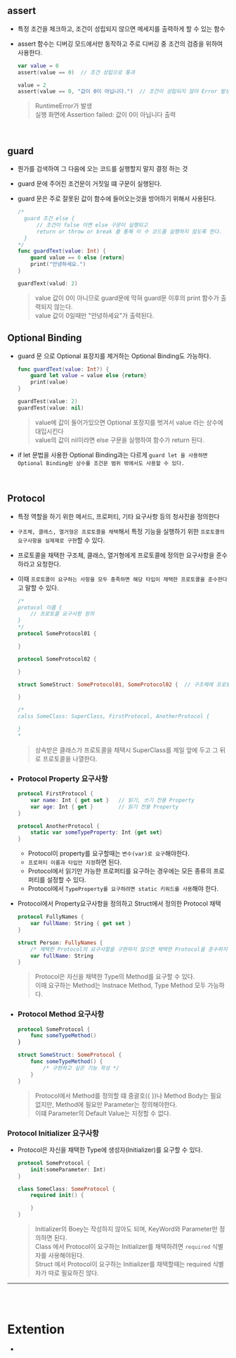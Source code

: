 ## assert
* 특정 조건을 체크하고, 조건이 성립되지 않으면 메세지를 출력하게 할 수 있는 함수
* assert 함수는 디버깅 모드에서만 동작하고 주로 디버깅 중 조건의 검증을 위하여 사용한다.
 
  ```Swift
  var value = 0
  assert(value == 0)  // 조건 성립으로 통과

  value = 2
  assert(value == 0, "값이 0이 아닙니다.")  // 조건이 성립되지 않아 Error 발생      
  ``` 
  > RuntimeError가 발생   
  실행 화면에 Assertion failed: 값이 0이 아닙니다 출력

<br>

## guard
* 뭔가를 검색하여 그 다음에 오는 코드를 실행할지 말지 결정 하는 것
* guard 문에 주어진 조건문이 거짓일 떄 구문이 실행된다.
* guard 문은 주로 잘못된 값이 함수에 들어오는것을 방어하기 위해서 사용된다.   
 
  ```Swift
  /*
    guard 조건 else {
        // 조건이 false 이면 else 구문이 실행되고
        return or throw or break 를 통해 이 수 코드를 실행하지 않도록 한다.
    }
  */
  func guardText(value: Int) {
      guard value == 0 else {return}
      print("안녕하세요.")
  } 

  guardText(valud: 2)
  ``` 
  > value 값이 0이 아니므로 guard문에 막혀 guard문 이후의 print 함수가 출력되지 않는다.   
  value 값이 0일때만 "안녕하세요"가 출력된다.  

## Optional Binding
* guard 문 으로 Optional 표장지를 제거하는 Optional Binding도 가능하다.

  ```Swift
  func guardText(value: Int?) {
      guard let value = value else {return} 
      print(value)
  }

  guardTest(value: 2)
  guardTest(value: nil)
  ```
  > value에 값이 들어가있으면 Optional 포장지를 벗겨서 value 라는 상수에 대입시킨다   
  value의 값이 nil이라면 else 구문을 실행하여 함수가 return 된다.
* if let 문법을 사용한 Optional Binding과는 다르게 `guard let 을 사용하면 Optional Binding된 상수를 조건문 범위 밖에서도 사용할 수 있다.`

<br>

## Protocol
* 특정 역할을 하기 위한 메서드, 프로퍼티, 기타 요구사항 등의 청사진을 정의한다
* `구조체, 클레스, 열거형은 프로토콜을 채택`해서 특정 기능을 실행하기 위한 `프로토콜의 요구사항을 실제제로 구현`할 수 있다.
* 프로토콜을 채택한 구조체, 클래스, 열거형에게 프로토콜에 정의한 요구사항을 준수하라고 요청한다.
* 이때 `프로토콜이 요구하는 사항을 모두 충족하면 해당 타입이 채택한 프로토콜을 준수한다`고 말할 수 있다.

   ```Swift
   /*
   protocol 이름 {
       // 프로토콜 요구사항 정의
   } 
   */
   protocol SomeProtocol01 {

   }

   protocol SomeProtocol02 {

   }

   struct SomeStruct: SomeProtocol01, SomeProtocol02 {  // 구조체에 프로토콜이 채택

   }

   /*
   calss SomeClass: SuperClass, FirstProtocol, AnotherProtocol {

   }
   *
   ```
   > 상속받은 클래스가 프로토콜을 채택시 SuperClass를 제일 앞에 두고 그 뒤로 프로토콜을 나열한다.   

* ### Protocol Property 요구사항
  ```Swift
  protocol FirstProtocol {
      var name: Int { get set }   // 읽기, 쓰기 전용 Property
      var age: Int { get }        // 읽기 전용 Property
  } 

  protocol AnotherProtocol {
      static var someTypeProperty: Int {get set}
  }
  ``` 

  * Protocol이 property를 요구할때는 `변수(var)로 요구`해야한다.
  * `프로퍼티 이름과 타입만 지정`하면 된다. 
  * Protocol에서 읽기만 가능한 프로퍼티를 요구하는 경우에는 모든 종류의 프로퍼티를 설정할 수 있다.
  * Protocol에서 `TypeProperty를 요구하려면 static 키워드를 사용`해야 한다.
   
* Protocol에서 Property요구사항을 정의하고 Struct에서 정의한 Protocol 채택
 
  ```Swift
  protocol FullyNames {
      var fullName: String { get set }
  }

  struct Person: FullyNames {
      /* 채택한 Protocol의 요구사할을 구현하지 않으면 채택한 Protocol을 준수하지 않으므로 Error 발생 */
      var fullName: String
  }
  ``` 
  > Protocol은 자신을 채택한 Type의 Method를 요구할 수 있다.    
  이때 요구하는 Method는 Instnace Method, Type Method 모두 가능하다.
* ### Protocol Method 요구사항 
  ```Swift
  protocol SomeProtocol {
      func someTypeMethod()
  }

  struct SomeStruct: SomeProtocol {
      func someTypeMethod() {
          /* 구현하고 싶은 기능 작성 */
      }
  }
  ``` 
  > Protocol에서 Method를 정의할 떄 중괄호({ })나 Method Body는 필요 없지만, Method에 필요만 Parameter는 정의해야한다.   
  이떄 Parameter의 Default Value는 지정할 수 없다.

### Protocol Initializer 요구사항
* Protocol은 자신을 채택한 Type에 생성자(Initializer)를 요구할 수 있다. 
 
  ```Swift
  protocol SomeProtocol {
      init(someParameter: Int)
  }

  class SomeClass: SomeProtocol {
      required init() {

      }
  }
  ```
  > Initializer의 Boey는 작성하지 않아도 되며, KeyWord와 Parameter만 정의하면 된다.   
  Class 에서 Protocol이 요구하는 Initializer를 채택하려면 `required` 식별자를 사용해야된다.   
  Struct 에서 Protocol이 요구하는 Initializer를 채택할때는 required 식별자가 따로 필요하진 않다.
---

<br>
<br>

# Extention
* 